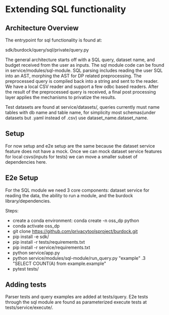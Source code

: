 # Extending SQL functionality

## Architecture Overview
The entrypoint for sql functionality is found at:

sdk/burdock/query/sql/private/query.py

The general architecture starts off with a SQL query, dataset name, and budget received from the user as inputs. The sql module code can be found in service/modules/sql-module.
SQL parsing includes reading the user SQL into an AST, morphing the AST for DP related preprocessing. The preprocessed query is compiled back into a string and sent to the reader. We have a local CSV reader and support a few odbc based readers. After the result of the preprocessed query is received, a final post processing layer applies the mechanisms to privatize the results.


Test datasets are found at service/datasets/, queries currently must name tables with db name and table name, for simplicity most schemas(under datasets but .yaml instead of .csv) use dataset_name.dataset_name.


## Setup
For now setup and e2e setup are the same because the dataset service feature does not have a mock. Once we can mock dataset service features for local csvs(inputs for tests) we can move a smaller subset of dependencies here.


## E2e Setup
For the SQL module we need 3 core components: dataset service for reading the data, the ability to run a module, and the burdock library/dependencies.


Steps:
- create a conda environment: conda create -n oss_dp python
- conda activate oss_dp
- git clone https://github.com/privacytoolsproject/burdock.git
- pip install -e sdk/
- pip install -r tests/requirements.txt
- pip install -r service/requirements.txt
- python service/app.py
- python service/modules/sql-module/run_query.py "example" .3 "SELECT COUNT(A) from example.example"
- pytest tests/



## Adding tests
Parser tests and query examples are added at tests/query. E2e tests through the sql module are found as parameterized execute tests at tests/service/execute/.
